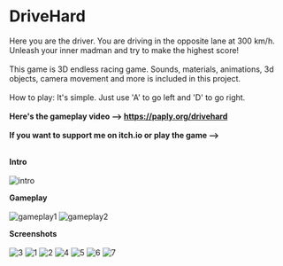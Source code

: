# DriveHard

Here you are the driver. You are driving in the opposite lane at 300 km/h. Unleash your inner madman and try to make the highest score! <br> <br> 
This game is 3D endless racing game. Sounds, materials, animations, 3d objects, camera movement and more is included  in this project. <br> <br> 
How to play: It's simple. Just use 'A' to go left and 'D' to go right. <br> <br> 
<strong> Here's the gameplay video --> https://paply.org/drivehard </strong> <br><br>
<strong> If you want to support me on itch.io or play the game --> </strong> <br><br>

<strong> Intro </strong> <br><br>
![intro](https://user-images.githubusercontent.com/59232592/137591541-115c4f01-c0a5-4099-b2e0-9a3fb7245473.gif)

<strong> Gameplay </strong> <br><br>
![gameplay1](https://user-images.githubusercontent.com/59232592/137591544-0197068f-60ad-4c08-93f1-0463c136e276.gif)
![gameplay2](https://user-images.githubusercontent.com/59232592/137591548-0617ff71-9998-400f-8451-8a24810e667b.gif)

<strong> Screenshots </strong> <br><br>
![3](https://user-images.githubusercontent.com/59232592/137591591-f416895a-b789-4f21-8a4b-0d5bb8991b3b.png)
![1](https://user-images.githubusercontent.com/59232592/137591593-2faf7656-e0a5-4344-a9c7-f2b18b8dfe3a.png)
![2](https://user-images.githubusercontent.com/59232592/137591594-9fcba654-8c1d-4f45-83d8-f15b85553f97.png)
![4](https://user-images.githubusercontent.com/59232592/137591607-da6e3ead-e864-444a-a544-1c8f8e802f6d.png)
![5](https://user-images.githubusercontent.com/59232592/137591608-9e3dc786-8b39-4942-bd5b-b2ccf74748c0.png)
![6](https://user-images.githubusercontent.com/59232592/137591612-a24a5a99-770b-4546-af25-6ec41250b4a6.png)
![7](https://user-images.githubusercontent.com/59232592/137591615-00203b48-0105-443d-92fc-d86b1085d858.png)
